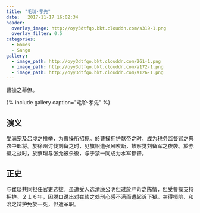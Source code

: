 ```yaml
---
title: "毛玠·孝先"
date:   2017-11-17 16:02:34
header:
  overlay_image: http://oyy3dtfqo.bkt.clouddn.com/s319-1.png
  overlay_filter: 0.5
categories:
  - Games
  - Sango
gallery:
  - image_path: http://oyy3dtfqo.bkt.clouddn.com/261-1.png
  - image_path: http://oyy3dtfqo.bkt.clouddn.com/a172-1.png
  - image_path: http://oyy3dtfqo.bkt.clouddn.com/a126-1.png
---
```


曹操之幕僚。

{% include gallery caption="毛玠·孝先" %}

## 演义

受满宠及吕虔之推举，为曹操所招揽。於曹操拥护献帝之时，成为税务监督官之典农中郎将。於徐州讨伐刘备之时，见旗帜遭强风吹断，故察觉刘备军之夜袭。於赤壁之战时，於蔡瑁与张允被杀後，与于禁一同成为水军都督。

## 正史

与崔琰共同担任官吏选拔。虽遭受人选清廉公明但过於严苛之陈情，但受曹操支持拥护。２１６年，因脱口说出对崔琰之处刑心感不满而遭起诉下狱。幸得桓阶、和洽之辩护免於一死，但遭革职。
